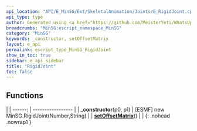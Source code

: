```yaml
---
api_location: "API/E_MinSG/Ext/SkeletalAnimation/Joints/E_RigidJoint.cpp:34:25"
api_type: type
author: Generated using <a href="https://github.com/MeisterYeti/WhatsUpDoc">WhatsUpDoc</a>
breadcrumbs: "MinSG:escript_namespace_MinSG"
category: "MinSG"
keywords: _constructor, setOffsetMatrix
layout: e_api
permalink: escript_type_MinSG_RigidJoint
show_in_toc: true
sidebar: e_api_sidebar
title: "RigidJoint"
toc: false
---
```


## Functions

|
| ------: | ----------------- |
| **_constructor**(p0, p1) | [ESMF] new MinSG.RigidJoint(Number,String)	 |
| **[setOffsetMatrix](classMinSG_1_1RigidJoint#classMinSG_1_1RigidJoint_1a83ecfc251d957508e30e613dd82267df)**() |  |
{: .nohead .nowrap1 }
